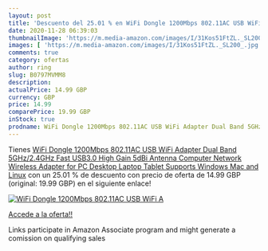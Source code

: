 ```yaml
---
layout: post
title: 'Descuento del 25.01 % en WiFi Dongle 1200Mbps 802.11AC USB WiFi A'
date: 2020-11-28 06:39:03
thumbnailImage: 'https://m.media-amazon.com/images/I/31Kos51FtZL._SL200_.jpg'
images: [ 'https://m.media-amazon.com/images/I/31Kos51FtZL._SL200_.jpg' ]
comments: true
category: ofertas
author: ring
slug: B0797MVMM8
description:
actualPrice: 14.99 GBP
currency: GBP
price: 14.99
comparePrice: 19.99 GBP
inStock: true
prodname: WiFi Dongle 1200Mbps 802.11AC USB WiFi Adapter Dual Band 5GHz/2.4GHz Fast USB3.0 High Gain 5dBi Antenna Computer Network Wireless Adapter for PC Desktop Laptop Tablet Supports Windows Mac and Linux
---
```


Tienes [WiFi Dongle 1200Mbps 802.11AC USB WiFi Adapter Dual Band 5GHz/2.4GHz Fast USB3.0 High Gain 5dBi Antenna Computer Network Wireless Adapter for PC Desktop Laptop Tablet Supports Windows Mac and Linux](https://www.amazon.co.uk/dp/B0797MVMM8/?tag=tolees0a-21) con un 25.01 % de descuento con precio de oferta de 14.99 GBP (original: 19.99 GBP) en el siguiente enlace!

[![WiFi Dongle 1200Mbps 802.11AC USB WiFi A](https://m.media-amazon.com/images/I/31Kos51FtZL._SL200_.jpg)](https://www.amazon.co.uk/dp/B0797MVMM8/?tag=tolees0a-21)

[Accede a la oferta!!](https://www.amazon.co.uk/dp/B0797MVMM8/?tag=tolees0a-21)

Links participate in Amazon Associate program and might generate a comission on qualifying sales


